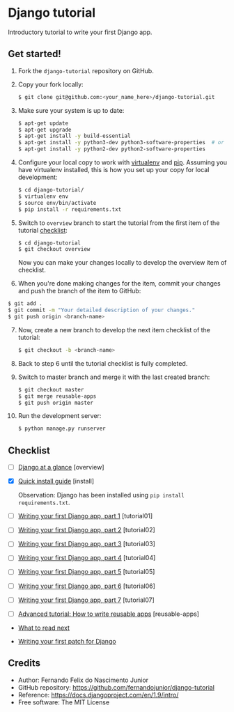 # Django tutorial

Introductory tutorial to write your first Django app.

## Get started!

1. Fork the `django-tutorial` repository on GitHub.

2. Copy your fork locally:

    ```sh
    $ git clone git@github.com:<your_name_here>/django-tutorial.git
    ```

3. Make sure your system is up to date:

    ```sh
    $ apt-get update
    $ apt-get upgrade
    $ apt-get install -y build-essential
    $ apt-get install -y python3-dev python3-software-properties  # or
    $ apt-get install -y python2-dev python2-software-properties
    ```

4. Configure your local copy to work with
[virtualenv](https://virtualenv.pypa.io/) and [pip](https://pip.pypa.io).
Assuming you have virtualenv installed, this is how you set up your copy for
local development:

    ```sh
    $ cd django-tutorial/
    $ virtualenv env
    $ source env/bin/activate
    $ pip install -r requirements.txt
    ```

5. Switch to `overview` branch to start the tutorial from the first item of
the tutorial [checklist](#checklist):

    ```sh
    $ cd django-tutorial
    $ git checkout overview
    ```

   Now you can make your changes locally to develop the overview item of
   checklist.

6. When you're done making changes for the item, commit your changes and push
the branch of the item to GitHub:

 ```sh
 $ git add .
 $ git commit -m "Your detailed description of your changes."
 $ git push origin <branch-name>
 ```

7. Now, create a new branch to develop the next item checklist of the tutorial:

    ```sh
    $ git checkout -b <branch-name>
    ```

8. Back to step 6 until the tutorial checklist is fully completed.

9. Switch to master branch and merge it with the last created branch:

    ```sh
    $ git checkout master
    $ git merge reusable-apps
    $ git push origin master
    ```

10. Run the development server:

    ```sh
    $ python manage.py runserver
    ```

## Checklist

* [ ] [Django at a glance](https://docs.djangoproject.com/en/1.9/intro/overview/) [overview]

* [x] [Quick install guide](https://docs.djangoproject.com/en/1.9/intro/install/) [install]

    Observation: Django has been installed using `pip install requirements.txt`.

* [ ] [Writing your first Django app, part 1](https://docs.djangoproject.com/en/1.9/intro/tutorial01/) [tutorial01]

* [ ] [Writing your first Django app, part 2](https://docs.djangoproject.com/en/1.9/intro/tutorial02/) [tutorial02]

* [ ] [Writing your first Django app, part 3](https://docs.djangoproject.com/en/1.9/intro/tutorial03/) [tutorial03]

* [ ] [Writing your first Django app, part 4](https://docs.djangoproject.com/en/1.9/intro/tutorial04/) [tutorial04]

* [ ] [Writing your first Django app, part 5](https://docs.djangoproject.com/en/1.9/intro/tutorial05/) [tutorial05]

* [ ] [Writing your first Django app, part 6](https://docs.djangoproject.com/en/1.9/intro/tutorial06/) [tutorial06]

* [ ] [Writing your first Django app, part 7](https://docs.djangoproject.com/en/1.9/intro/tutorial07/) [tutorial07]

* [ ] [Advanced tutorial: How to write reusable apps](https://docs.djangoproject.com/en/1.9/intro/reusable-apps/) [reusable-apps]

* [What to read next](https://docs.djangoproject.com/en/1.9/intro/whatsnext/)

* [Writing your first patch for Django](https://docs.djangoproject.com/en/1.9/intro/contributing/)

## Credits

* Author: Fernando Felix do Nascimento Junior
* GitHub repository: https://github.com/fernandojunior/django-tutorial
* Reference: https://docs.djangoproject.com/en/1.9/intro/
* Free software: The MIT License
